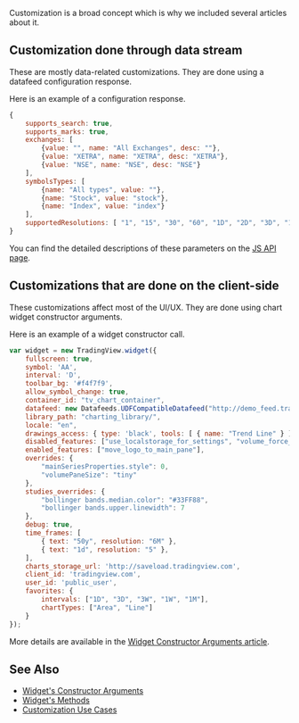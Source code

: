Customization is a broad concept which is why we included several articles about it.

## Customization done through data stream

These are mostly data-related customizations. They are done using a datafeed configuration response.

Here is an example of a configuration response.

```javascript
{
    supports_search: true,
    supports_marks: true,
    exchanges: [
        {value: "", name: "All Exchanges", desc: ""},
        {value: "XETRA", name: "XETRA", desc: "XETRA"},
        {value: "NSE", name: "NSE", desc: "NSE"}
    ],
    symbolsTypes: [
        {name: "All types", value: ""},
        {name: "Stock", value: "stock"},
        {name: "Index", value: "index"}
    ],
    supportedResolutions: [ "1", "15", "30", "60", "1D", "2D", "3D", "1W", "3W", "1M", '6M' ]
}
```

You can find the detailed descriptions of these parameters on the [JS API page](JS-Api.md#onreadycallback).

## Customizations that are done on the client-side

These customizations affect most of the UI/UX. They are done using chart widget constructor arguments.

Here is an example of a widget constructor call.

```javascript
var widget = new TradingView.widget({
    fullscreen: true,
    symbol: 'AA',
    interval: 'D',
    toolbar_bg: '#f4f7f9',
    allow_symbol_change: true,
    container_id: "tv_chart_container",
    datafeed: new Datafeeds.UDFCompatibleDatafeed("http://demo_feed.tradingview.com"),
    library_path: "charting_library/",
    locale: "en",
    drawings_access: { type: 'black', tools: [ { name: "Trend Line" } ] },
    disabled_features: ["use_localstorage_for_settings", "volume_force_overlay"],
    enabled_features: ["move_logo_to_main_pane"],
    overrides: {
        "mainSeriesProperties.style": 0,
        "volumePaneSize": "tiny"
    },
    studies_overrides: {
        "bollinger bands.median.color": "#33FF88",
        "bollinger bands.upper.linewidth": 7
    },
    debug: true,
    time_frames: [
        { text: "50y", resolution: "6M" },
        { text: "1d", resolution: "5" },
    ],
    charts_storage_url: 'http://saveload.tradingview.com',
    client_id: 'tradingview.com',
    user_id: 'public_user',
    favorites: {
        intervals: ["1D", "3D", "3W", "1W", "1M"],
        chartTypes: ["Area", "Line"]
    }
});
```

More details are available in the [Widget Constructor Arguments article](Widget-Constructor.md).

## See Also

* [Widget's Constructor Arguments](Widget-Constructor.md)
* [Widget's Methods](Widget-Methods.md)
* [Customization Use Cases](Customization-Use-Cases.md)
